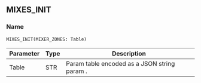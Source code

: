 ## MIXES\_INIT

### Name
`MIXES_INIT(MIXER_ZONES: Table)`

| Parameter | Type | Description                                  |
| --------- | ---- | -------------------------------------------- |
| Table     | STR  | Param table encoded as a JSON string param . |


